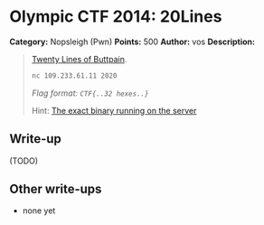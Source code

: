 # Olympic CTF 2014: 20Lines

**Category:** Nopsleigh (Pwn)
**Points:** 500
**Author:** vos
**Description:**

> [Twenty Lines of Buttpain](20lines.c).
>
> ```bash
> nc 109.233.61.11 2020
> ```
>
> _Flag format: `CTF{..32 hexes..}`_
>
> Hint: [The exact binary running on the server](easy.bin)

## Write-up

(TODO)

## Other write-ups

* none yet
